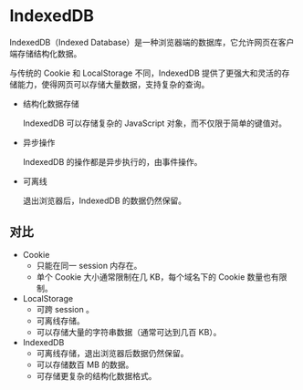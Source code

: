 # IndexedDB

IndexedDB（Indexed Database）是一种浏览器端的数据库，它允许网页在客户端存储结构化数据。

与传统的 Cookie 和 LocalStorage 不同，IndexedDB 提供了更强大和灵活的存储能力，使得网页可以存储大量数据，支持复杂的查询。

- 结构化数据存储

	IndexedDB 可以存储复杂的 JavaScript 对象，而不仅限于简单的键值对。

- 异步操作

	IndexedDB 的操作都是异步执行的，由事件操作。

- 可离线

	退出浏览器后，IndexedDB 的数据仍然保留。

## 对比

- Cookie
	- 只能在同一 session 内存在。
	- 单个 Cookie 大小通常限制在几 KB，每个域名下的 Cookie 数量也有限制。
- LocalStorage
	- 可跨 session 。
	- 可离线存储。
	- 可以存储大量的字符串数据（通常可达到几百 KB）。
- IndexedDB
	- 可离线存储，退出浏览器后数据仍然保留。
	- 可以存储数百 MB 的数据。
	- 可存储更复杂的结构化数据格式。
